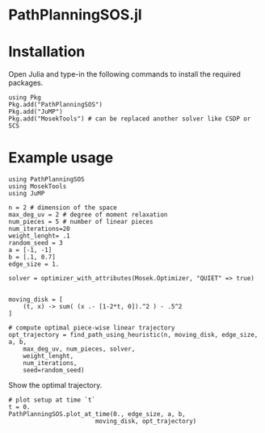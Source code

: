 # PathPlanningSOS.jl

# Installation

Open Julia and type-in the following commands to install the required packages.

```
using Pkg
Pkg.add("PathPlanningSOS")
Pkg.add("JuMP")
Pkg.add("MosekTools") # can be replaced another solver like CSDP or SCS
```


# Example usage

```
using PathPlanningSOS
using MosekTools
using JuMP

n = 2 # dimension of the space
max_deg_uv = 2 # degree of moment relaxation
num_pieces = 5 # number of linear pieces
num_iterations=20
weight_lenght= .1
random_seed = 3
a = [-1, -1]
b = [.1, 0.7]
edge_size = 1.

solver = optimizer_with_attributes(Mosek.Optimizer, "QUIET" => true)


moving_disk = [
    (t, x) -> sum( (x .- [1-2*t, 0]).^2 ) - .5^2
]

# compute optimal piece-wise linear trajectory
opt_trajectory = find_path_using_heuristic(n, moving_disk, edge_size, a, b,
    max_deg_uv, num_pieces, solver,
    weight_lenght,
    num_iterations,
    seed=random_seed)
```


Show the optimal trajectory.

```
# plot setup at time `t`
t = 0.
PathPlanningSOS.plot_at_time(0., edge_size, a, b,
                        moving_disk, opt_trajectory)
```
